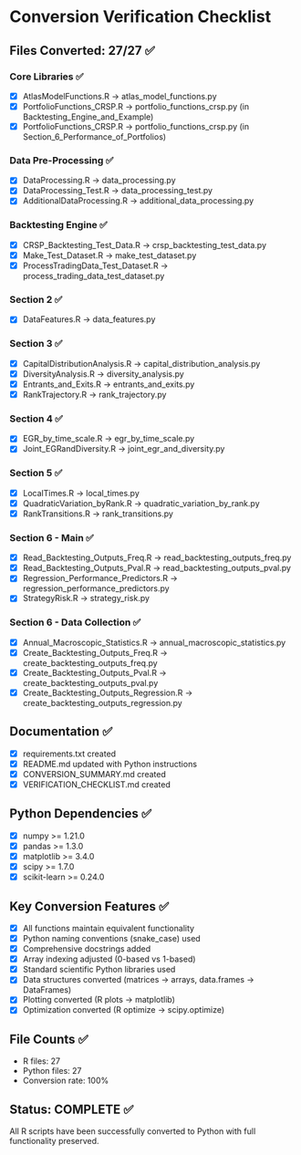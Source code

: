 # Conversion Verification Checklist

## Files Converted: 27/27 ✅

### Core Libraries ✅
- [x] AtlasModelFunctions.R → atlas_model_functions.py
- [x] PortfolioFunctions_CRSP.R → portfolio_functions_crsp.py (in Backtesting_Engine_and_Example)
- [x] PortfolioFunctions_CRSP.R → portfolio_functions_crsp.py (in Section_6_Performance_of_Portfolios)

### Data Pre-Processing ✅
- [x] DataProcessing.R → data_processing.py
- [x] DataProcessing_Test.R → data_processing_test.py
- [x] AdditionalDataProcessing.R → additional_data_processing.py

### Backtesting Engine ✅
- [x] CRSP_Backtesting_Test_Data.R → crsp_backtesting_test_data.py
- [x] Make_Test_Dataset.R → make_test_dataset.py
- [x] ProcessTradingData_Test_Dataset.R → process_trading_data_test_dataset.py

### Section 2 ✅
- [x] DataFeatures.R → data_features.py

### Section 3 ✅
- [x] CapitalDistributionAnalysis.R → capital_distribution_analysis.py
- [x] DiversityAnalysis.R → diversity_analysis.py
- [x] Entrants_and_Exits.R → entrants_and_exits.py
- [x] RankTrajectory.R → rank_trajectory.py

### Section 4 ✅
- [x] EGR_by_time_scale.R → egr_by_time_scale.py
- [x] Joint_EGRandDiversity.R → joint_egr_and_diversity.py

### Section 5 ✅
- [x] LocalTimes.R → local_times.py
- [x] QuadraticVariation_byRank.R → quadratic_variation_by_rank.py
- [x] RankTransitions.R → rank_transitions.py

### Section 6 - Main ✅
- [x] Read_Backtesting_Outputs_Freq.R → read_backtesting_outputs_freq.py
- [x] Read_Backtesting_Outputs_Pval.R → read_backtesting_outputs_pval.py
- [x] Regression_Performance_Predictors.R → regression_performance_predictors.py
- [x] StrategyRisk.R → strategy_risk.py

### Section 6 - Data Collection ✅
- [x] Annual_Macroscopic_Statistics.R → annual_macroscopic_statistics.py
- [x] Create_Backtesting_Outputs_Freq.R → create_backtesting_outputs_freq.py
- [x] Create_Backtesting_Outputs_Pval.R → create_backtesting_outputs_pval.py
- [x] Create_Backtesting_Outputs_Regression.R → create_backtesting_outputs_regression.py

## Documentation ✅
- [x] requirements.txt created
- [x] README.md updated with Python instructions
- [x] CONVERSION_SUMMARY.md created
- [x] VERIFICATION_CHECKLIST.md created

## Python Dependencies ✅
- [x] numpy >= 1.21.0
- [x] pandas >= 1.3.0
- [x] matplotlib >= 3.4.0
- [x] scipy >= 1.7.0
- [x] scikit-learn >= 0.24.0

## Key Conversion Features ✅
- [x] All functions maintain equivalent functionality
- [x] Python naming conventions (snake_case) used
- [x] Comprehensive docstrings added
- [x] Array indexing adjusted (0-based vs 1-based)
- [x] Standard scientific Python libraries used
- [x] Data structures converted (matrices → arrays, data.frames → DataFrames)
- [x] Plotting converted (R plots → matplotlib)
- [x] Optimization converted (R optimize → scipy.optimize)

## File Counts ✅
- R files: 27
- Python files: 27
- Conversion rate: 100%

## Status: COMPLETE ✅

All R scripts have been successfully converted to Python with full functionality preserved.
